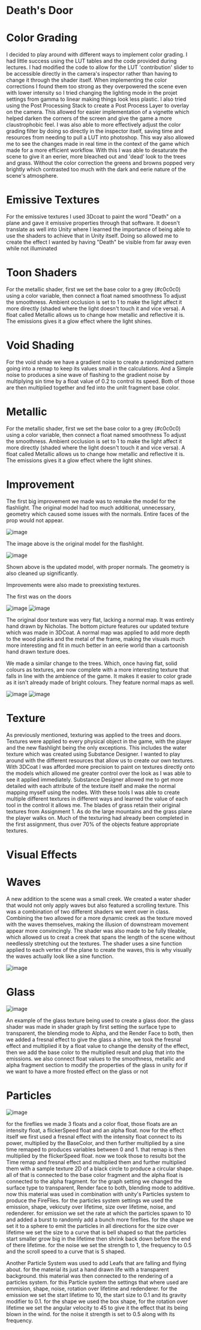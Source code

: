 # Death's Door

# Color Grading 
I decided to play around with different ways to implement color grading. I had little success using the LUT tables and the code provided during lectures. I had modified the code to allow for the LUT 'contribution' slider to be accessible directly in the camera's inspector rather than having to change it through the shader itself. When implementing the color corrections I found them too strong as they overpowered the scene even with lower intensity so I tried changing the lighting mode in the projet settings from gamma to linear making things look less plastic. I also tried using the Post Processing Stack to create a Post Process Layer to overlay on the camera. This allowed for easier implementation of a vignette which helped darken the corners of the screen and give the game a more claustrophobic feel. I was also able to more effectively adjust the color grading filter by doing so directly in the inspector itself, saving time and resources from needing to pull a LUT into photoshop. This way also allowed me to see the changes made in real time in the context of the game which made for a more efficient workflow. With this I was able to desaturate the scene to give it an eerier, more bleached out and 'dead' look to the trees and grass. Without the color correction the greens and browns popped very brightly which contrasted too much with the dark and eerie nature of the scene's atmosphere. 

# Emissive Textures 
For the emissive textures I used 3Dcoat to paint the word "Death" on a plane and gave it emissive properties through that software. It doesn't translate as well into Unity where I learned the importance of being able to use the shaders to achieve that in Unity itself. Doing so allowed me to create the effect I wanted by having "Death" be visible from far away even while not illuminated

# Toon Shaders 
For the metallic shader, first we set the base color to a grey (#c0c0c0) using a color variable, then connect a float named smoothness
To adjust the smoothness. Ambient occlusion is set to 1 to make the light affect it more directly (shaded where the light doesn't touch it and vice versa). A float called Metallic allows us to change how metallic and reflective it is. The emissions gives it a glow effect where the light shines.

# Void Shading 
For the void shade we have a gradient noise to create a randomized pattern going into a remap to keep its values small in the calculations. And a Simple noise to produces a sine wave of flashing to the gradient noise by multiplying sin time by a float value of 0.2 to control its speed.
Both of those are then multiplied together and fed into the unlit fragment base color.

# Metallic 
For the metallic shader, first we set the base color to a grey (#c0c0c0) using a color variable, then connect a float named smoothness
To adjust the smoothness. Ambient occlusion is set to 1 to make the light affect it more directly (shaded where the light doesn't touch it and vice versa). A float called Metallic allows us to change how metallic and reflective it is. The emissions gives it a glow effect where the light shines.

# Improvement
The first big improvement we made was to remake the model for the flashlight. The original model had too much additional, unnecessary, geometry which caused some issues with the normals. Entire faces of the prop would not appear. 

![image](https://github.com/user-attachments/assets/107ca32a-7a04-4b72-88ad-1ae008f7eb07)

The image above is the original model for the flashlight.

![image](https://github.com/user-attachments/assets/42768231-b9ec-4221-8546-8fcbac04ccb9)

Shown above is the updated model, with proper normals. The geometry is also cleaned up significantly.

Improvements were also made to preexisting textures.

The first was on the doors

![image](https://github.com/user-attachments/assets/e199c758-77aa-4d9e-bd52-2e20e11861fd)
![image](https://github.com/user-attachments/assets/3f0d573f-d3f6-4f53-ac8b-e60b3b2a8997)

The original door texture was very flat, lacking a normal map. It was entirely hand drawn by Nicholas. The bottom picture features our updated texture which was made in 3DCoat. A normal map was applied to add more depth to the wood planks and the metal of the frame, making the visuals much more interesting and fit in much better in an eerie world than a cartoonish hand drawn texture does. 

We made a similar change to the trees. Which, once having flat, solid colours as textures, are now complete with a more interesting texture that falls in line with the ambience of the game. It makes it easier to color grade as it isn't already made of bright colours. They feature normal maps as well. 

![image](https://github.com/user-attachments/assets/c8935bab-e6cb-4830-929f-2ed9672b6753)
![image](https://github.com/user-attachments/assets/a6957ebd-a959-44f5-84ac-6bdc9c3f9241)


# Texture
As previously mentioned, texturing was applied to the trees and doors. Textures were applied to every physical object in the game, with the player and the new flashlight being the only exceptions. This includes the water texture which was created using Substance Designer. I wanted to play around with the different resources that allow us to create our own textures. With 3DCoat I was afforded more precision to paint on textures directly onto the models which allowed me greater control over the look as I was able to see it applied immediately. Substance Designer allowed me to get more detailed with each attribute of the texture itself and make the normal mapping myself using the nodes. With these tools I was able to create multiple different textures in different ways and learned the value of each tool in the control it allows me. 
The blades of grass retain their original textures from Assignment 1. As do the large mountains and the grass plane the player walks on. Much of the texturing had already been completed in the first assignment, thus over 70% of the objects feature appropriate textures.

# Visual Effects
# Waves
A new addition to the scene was a small creek. We created a water shader that would not only apply waves but also featured a scrolling texture. This was a combination of two different shaders we went over in class. Combining the two allowed for a more dynamic creek as the texture moved with the waves themselves, making the illusion of downstream movement appear more convincingly. The shader was also made to be fully tileable, which allowed us to creat a creek that spans the length of the scene without needlessly stretching out the textures. The shader uses a sine function applied to each vertex of the plane to create the waves, this is why visually the waves actually look like a sine function.

![image](https://github.com/user-attachments/assets/43d6185c-0424-4816-9f74-8daa3fba1651)


# Glass

![image](https://github.com/user-attachments/assets/6899d0f6-64ae-4f22-87d2-cced2907c45c)

An example of the glass texture being used to create a glass door. 
the glass shader was made in shader graph by first setting the surface type to transparent, the blending mode to Alpha, and the Render Face to both, then we added a fresnal effect to give the glass a shine, we took the fresnal effect and multiplied it by a float value to change the density of the effect, then we add the base color to the multiplied result and plug that into the emissions.
we also connect float values to the smoothness, metallic and alpha fragment section to modify the properties of the glass in unity for if we want to have a more frosted effect on the glass or not


# Particles

![image](https://github.com/user-attachments/assets/2d85558a-dacd-4b31-93c4-5da5df03c3cc)


for the fireflies we made 3 floats and a color float, those floats are an intensity float, a flickerSpeed float and an alpha float. now for the effect itself we first used a fresnal effect with the intensity float connect to its power, multiplied by the BaseColor, and then further multiplied by a sine time remaped to produces variables between 0 and 1. that remap is then multiplied by the flickerSpeed float. now we took those to results bot the Time remap and fresnal effect and multiplied them and further multiplied them with a sample texture 2D of a black circle to produce a circular shape. all of that is connected to the base color fragment and the alpha float is connected to the alpha fragment.
for the graph setting we changed the surface type to transparent, Render face to both, blending mode to additive.
now this material was used in combination with unity's Particles system to produce the FireFlies.
for the particles system settings we used the emission, shape, vekicuty over lifetime, size over lifetime, noise, and redenderer.
for emission we set the rate at which the particles spawn to 10 and added a burst to randomly add a bunch more fireflies.
for the shape we set it to a sphere to emit the particles in all directions
for the size over lifetime we set the size to a curve that is bell shaped so that the particles start smaller grow big in the lifetime then shrink back down before the end of there lifetime.
for the noise we set the strength to 1, the frequency to 0.5 and the scroll speed to a curve that is S shaped.

Another Particle System was used to add Leafs that are falling and flying about.
for the material its just a hand drawn life with a transparent background.
this material was then connected to the rendering of a particles system. for this Particle system the settings that where used are emmision, shape, noise, rotation over lifetime and redenderer.
for the emission we set the start lifetime to 10, the start size to 0.1 and its gravity modifier to 0.1. for the shape we used the box shape, for the rotation over lifetime we set the angular velocity to 45 to give it the effect that its being blown in the wind. for the noise it strength is set to 0.5 along with its frequency.
